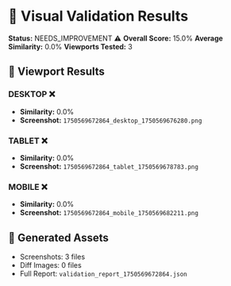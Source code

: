 # 🎯 Visual Validation Results

**Status:** NEEDS_IMPROVEMENT ⚠️
**Overall Score:** 15.0%
**Average Similarity:** 0.0%
**Viewports Tested:** 3

## 📱 Viewport Results

### DESKTOP ❌
- **Similarity:** 0.0%
- **Screenshot:** `1750569672864_desktop_1750569676280.png`

### TABLET ❌
- **Similarity:** 0.0%
- **Screenshot:** `1750569672864_tablet_1750569678783.png`

### MOBILE ❌
- **Similarity:** 0.0%
- **Screenshot:** `1750569672864_mobile_1750569682211.png`

## 📎 Generated Assets

- Screenshots: 3 files
- Diff Images: 0 files
- Full Report: `validation_report_1750569672864.json`
